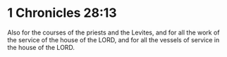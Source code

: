 # 1 Chronicles 28:13

Also for the courses of the priests and the Levites, and for all the work of the service of the house of the LORD, and for all the vessels of service in the house of the LORD.